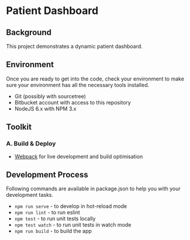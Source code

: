# Patient Dashboard

## Background

This project demonstrates a dynamic patient dashboard.

## Environment

Once you are ready to get into the code, check your environment to make sure your environment has all the necessary tools installed.

  - Git (possibly with sourcetree)
  - Bitbucket account with access to this repository
  - NodeJS 6.x with NPM 3.x

## Toolkit

### A. Build & Deploy

- [Webpack](https://webpack.github.io/) for live development and build optimisation


## Development Process

Following commands are available in package.json to help you with your development tasks.

  * `npm run serve` - to develop in hot-reload mode
  * `npm run lint` - to run eslint
  * `npm test` - to run unit tests locally
  * `npm test watch` - to run unit tests in watch mode
  * `npm run build` - to build the app
 
